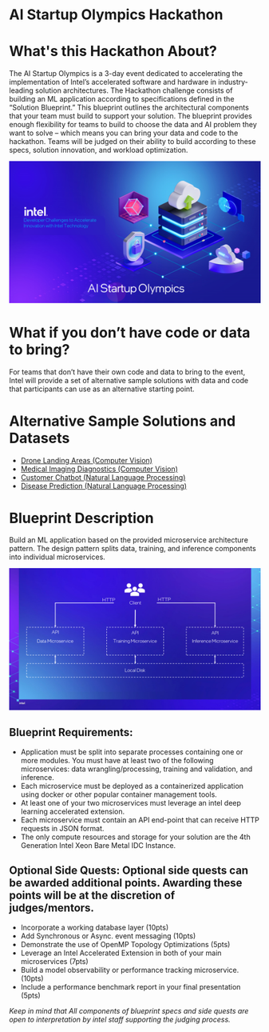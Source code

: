 <h1>AI Startup Olympics Hackathon</h1>

# What's this Hackathon About?
The AI Startup Olympics is a 3-day event dedicated to accelerating the implementation of Intel’s accelerated software and hardware in industry-leading solution architectures. The Hackathon challenge consists of building an ML application according to specifications defined in the “Solution Blueprint.” This blueprint outlines the architectural components that your team must build to support your solution. The blueprint provides enough flexibility for teams to build to choose the data and AI problem they want to solve – which means you can bring your data and code to the hackathon. Teams will be judged on their ability to build according to these specs, solution innovation, and workload optimization. 

![Hack Title Image](assets/Title_Image.png)

# What if you don’t have code or data to bring? 
For teams that don’t have their own code and data to bring to the event, Intel will provide a set of alternative sample solutions with data and code that participants can use as an alternative starting point.  

# Alternative Sample Solutions and Datasets
- [Drone Landing Areas (Computer Vision)](https://github.com/oneapi-src/drone-navigation-inspection)
- [Medical Imaging Diagnostics (Computer Vision)](https://github.com/oneapi-src/medical-imaging-diagnostics)
- [Customer Chatbot (Natural Language Processing)](https://github.com/oneapi-src/customer-chatbot)
- [Disease Prediction (Natural Language Processing)](https://github.com/oneapi-src/disease-prediction)

# Blueprint Description
Build an ML application based on the provided microservice architecture pattern. The design pattern splits data, training, and inference components into individual microservices. 

![Image](assets/Pseduo_Microservice_Architecture.png)

## Blueprint Requirements:
- Application must be split into separate processes containing one or more modules. You must have at least two of the following microservices: data wrangling/processing, training and validation, and inference. 
- Each microservice must be deployed as a containerized application using docker or other popular container management tools. 
- At least one of your two microservices must leverage an intel deep learning accelerated extension. 
- Each microservice must contain an API end-point that can receive HTTP requests in JSON format. 
- The only compute resources and storage for your solution are the 4th Generation Intel Xeon Bare Metal IDC Instance.

## Optional Side Quests: Optional side quests can be awarded additional points. Awarding these points will be at the discretion of judges/mentors.
- Incorporate a working database layer (10pts)
- Add Synchronous or Async. event messaging (10pts)
- Demonstrate the use of OpenMP Topology Optimizations (5pts)
- Leverage an Intel Accelerated Extension in both of your main microservices (7pts)
- Build a model observability or performance tracking microservice. (10pts)
- Include a performance benchmark report in your final presentation (5pts)

*Keep in mind that All components of blueprint specs and side quests are open to interpretation by intel staff supporting the judging process.*









